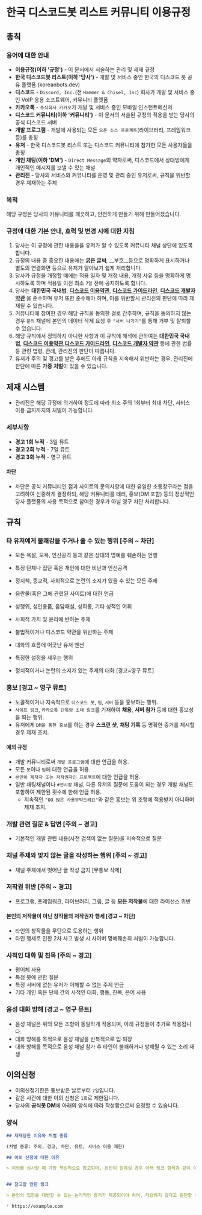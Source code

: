 # 한국 디스코드봇 리스트 커뮤니티 이용규정

## 총칙

### 용어에 대한 안내

* **이용규정(이하 '규정')** - 이 문서에서 서술하는 관리 및 제재 규정
* **한국 디스코드봇 리스트(이하 '당사')** - 개발 및 서비스 중인 한국의 디스코드 봇 공유 플랫폼 (koreanbots.dev)
* **디스코드** - ``Discord, Inc.``(전 ``Hammer & Chisel, Inc``) 회사가 개발 및 서비스 중인 VoIP 응용 소프트웨어, 커뮤니티 플랫폼
* **카카오톡** - ``주식회사 카카오``가 개발 및 서비스 중인 모바일 인스턴트메신저
* **디스코드 커뮤니티(이하 '커뮤니티')** - 이 문서의 서술된 규정의 적용을 받는 당사의 공식 디스코드 서버
* **개발 프로그램** - 개발에 사용되는 모든 ``오픈 소스 프로젝트``(라이브러리, 프레임워크 등)를 총칭
* **유저** - 한국 디스코드봇 리스트 또는 디스코드 커뮤니티에 참가한 모든 사용자들을 총칭
* **개인 채팅(이하 'DM')** - ``Direct Message``의 약자로써, 디스코드에서 상대방에게 개인적인 메시지를 보낼 수 있는 채널
* **관리진** - 당사의 서비스와 커뮤니티를 운영 및 관리 중인 유저로써, 규칙을 위반할 경우 제재하는 주체

### 목적

해당 규정은 당사의 커뮤니티를 깨끗하고, 안전하게 만들기 위해 만들어졌습니다.
### 규정에 대한 기본 안내, 효력 및 변경 시에 대한 지침

1. 당사는 이 규정에 관한 내용을을 유저가 알 수 있도록 커뮤니티 채널 상단에 있도록 합니다.
2. 규정의 내용 중 중요한 내용에는 **굵은 글씨**, __부호__등으로 명확하게 표시하거나 별도의 연결화면 등으로 유저가 알아보기 쉽게 처리합니다.
3. 당사가 규정을 개정할 때에는 적용 일자 및 개정 내용, 개정 사유 등을 명확하게 명시하도록 하며 적용일 이전 최소 `7일` 전에 공지하도록 합니다.
4. 당사는 **대한민국 국내법**, **[디스코드 이용약관](https://discord.com/tos)**, **[디스코드 가이드라인](https://discord.com/guidelines)**, **[디스코드 개발자 약관](https://discord.com/developers/docs/legal)** 을 준수하며 유저 또한 준수해야 하며, 이를 위반할시 관리진의 판단에 따라 제재될 수 있습니다.
5. 커뮤니티에 참여한 경우 해당 규칙을 동의한 걸로 간주하며, 규칙을 동의하지 않는 경우 ``문의`` 채널에 본인의 데이터 삭제 요청 후 ``"서버 나가기"``를 통해 거부 및 탈퇴할 수 있습니다.
6. 해당 규칙에서 정의하지 아니한 사항과 이 규칙에 해석에 관하여는 **대한민국 국내법**, **[디스코드 이용약관](https://discord.com/tos)**,**[디스코드 가이드라인](https://discord.com/guidelines)**, **[디스코드 개발자 약관](https://discord.com/developers/docs/legal)** 등에 관한 법률 등 관련 법령, 관례, 관리진의 판단이 따릅니다.
7. 유저가 주의 및 경고를 받은 후에도 아래 규칙을 지속해서 위반하는 경우, 관리진에 판단에 따른 **가중 처벌**이 있을 수 있습니다.

## 제재 시스템

- 관리진은 해당 규정에 의거하여 정도에 따라 최소 주의 1회부터 최대 차단, 서비스 이용 금지까지의 처벌이 가능합니다.

### 세부사항

* **경고 1회 누적** - 3일 뮤트
* **경고 2회 누적** - 7일 뮤트
* **경고 3회 누적** - 영구 뮤트

#### 차단

- 차단은 공식 커뮤니티인 점과 사이트의 문의사항에 대한 유일한 소통창구라는 점을 고려하여 신중하게 결정하되, 해당 커뮤니티를 테러, 홍보(DM 포함) 등의 정상적인 당사 플랫폼의 사용 목적으로 참여한 경우가 아닐 영구 차단 처리합니다.

## 규칙

### 타 유저에게 불쾌감을 주거나 줄 수 있는 행위 [주의 ~ 차단]

- 모든 욕설, 모욕, 인신공격 등과 같은 상대의 명예를 훼손하는 언행
- 특정 단체나 집단 혹은 개인에 대한 비난과 인신공격
- 정지척, 종교적, 사회적으로 논란의 소지가 있을 수 있는 모든 주제
- 음란물(혹은 그에 관련된 사이트)에 대한 언급
- 성행위, 성인용품, 음담패설, 성희롱, 기타 성적인 어휘
- 사회적 가치 및 윤리에 반하는 주제
- 불법적이거나 디스코드 약관을 위반하는 주제
- 대화의 흐름에 어긋난 유저 멘션
- 특정한 설정을 세우는 행위

- 정치적이거나 논란의 소지가 있는 주제의 대화 [경고~영구 뮤트]

### 홍보 [경고 ~ 영구 뮤트]

- 노골적이거나 지속적으로 ``디스코드 봇``, ``팀``, ``서버`` 등을 홍보하는 행위.
- ``사이트 링크``, ``카카오톡 단톡방 초대 링크``를 기재하여 **채용**, **서버 참가** 등에 대한 홍보성을 띄는 행위.
- 유저에게 ``DM을 통한 홍보``를 하는 경우 **스크린 샷**, **채팅 기록** 등 명확한 증거를 제시할 경우 제재 조치.

#### 예외 규정

- 개발 커뮤니티로써 ``개발 프로그램``에 대한 언급을 허용.
- 모든 ``봇``이나 ``팀``에 대한 언급을 허용.
- ``본인이 제작자 또는 저작권자인 프로젝트``에 대한 언급을 허용.
- 일반 채팅채널이나 `#전시장` 채널, 다른 유저의 질문에 도움이 되는 경우 개발 채널도 포함하여 제한된 횟수에 한해 언급 허용.
  * 지속적인 `"OO 많은 사용부탁드려요"`와 같은 홍보는 위 조항에 적용받지 아니하며 제재 조치.

### 개발 관련 질문 & 답변 [주의 ~ 경고]

- 기본적인 개발 관련 내용(사전 검색이 없는 질문)을 지속적으로 질문

### 채널 주제와 맞지 않는 글을 작성하는 행위 [주의 ~ 경고]

- 채널 주제에서 벗어난 글 작성 금지 [무통보 삭제]

### 저작권 위반 [주의 ~ 경고]

- 프로그램, 프레임워크, 라이브러리, 그림, 글 등 **모든 저작물**에 대한 라이선스 위반

#### 본인의 저작물이 아닌 창작물의 저작권자 행세 [경고 ~ 차단]

- 타인의 창작물을 무단으로 도용하는 행위
- 타인 행세로 인한 2차 사고 발생 시 사이버 명예훼손죄 처벌이 가능합니다.

### 사적인 대화 및 친목 [주의 ~ 경고]

- 평어체 사용
- 특정 봇에 관한 질문
- 특정 서버에 없는 유저가 이해할 수 없는 주제 언급
- 기타 개인 혹은 단체 간의 사적인 대화, 행동, 친목, 은어 사용

### 음성 대화 방해 [경고 ~ 영구 뮤트]

- 음성 채널은 위의 모든 조항이 동일하게 적용되며, 아래 규정들이 추가로 적용됩니다.
- 대화 방해를 목적으로 음성 채널을 반복적으로 입·퇴장
- 대화 방해를 목적으로 음성 채널 참가 후 타인이 불쾌하거나 방해될 수 있는 소리 재생

## 이의신청

- 이의신청기한은 통보받은 날로부터 `7일`입니다.
- 같은 사건에 대한 이의 신청은 `1회`로 제한됩니다.
- 당사의 **공식봇 DM**에 아래의 양식에 따라 작성함으로써 요청할 수 있습니다.

### 양식

```md
## 제재당한 이유와 처벌 종류

(처벌 종류: 주의, 경고, 차단, 뮤트, 서비스 이용 제한)

## 이의 신청에 대한 이유

> 이의를 심사할 때 가장 핵심적으로 참고되며, 본인이 원하실 경우 아래 링크 항목과 같이 여기서 제출하지 않고 심사 때 제출하실 수 있습니다.


## 참고할 만한 링크

> 본인의 입장을 대변할 수 있는 논리적인 증거가 제공되어야 하며, 타당하지 않다고 판단할 경우 기각됩니다.

* https://example.com
```
